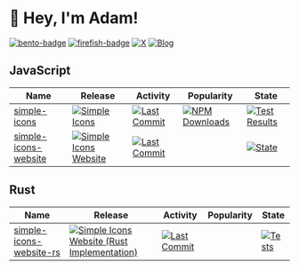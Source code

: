# 👋 Hey, I'm Adam!

[![bento-badge]][bento-link] [![firefish-badge]][firefish-link] [![X][x-badge]][x-link] [![Blog][blog-badge]][blog-link]

## JavaScript

| Name | Release | Activity | Popularity | State |
| --- | --- | --- | --- | --- |
| [simple-icons][simple-icons-github] | [![Simple Icons][simple-icons-npm-badge]][simple-icons-npm-link] | [![Last Commit][simple-icons-last-commit-badge]][simple-icons-last-commit-link] | [![NPM Downloads][simple-icons-npm-downloads-badge]][simple-icons-npm-link] | [![Test Results][simple-icons-state-badge]][simple-icons-state-link] |
| [simple-icons-website][simple-icons-website-github] | [![Simple Icons Website][simple-icons-website-badge]][simple-icons-website-link] | [![Last Commit][simple-icons-website-last-commit-badge]][simple-icons-website-last-commit-link] | | [![State][simple-icons-website-state-badge]][simple-icons-website-state-link] |

## Rust

| Name | Release | Activity | Popularity | State |
| --- | --- | --- | --- | --- |
| [simple-icons-website-rs][simple-icons-website-rs-github] | [![Simple Icons Website (Rust Implementation)][simple-icons-website-badge]][simple-icons-website-rs-link] | [![Last Commit][simple-icons-website-rs-last-commit-badge]][simple-icons-website-rs-last-commit-link] | | [![Tests][simple-icons-website-rs-state-badge]][simple-icons-website-rs-state-link] |

<!-- LINKS -->

<!-- Header Links -->

[bento-badge]: https://img.shields.io/static/v1?label=%20&message=bento.me/rustyy&logo=bento&logoColor=4b587c&color=fff&style=for-the-badge
[bento-link]: https://bento.me/rustyy
[firefish-badge]: https://img.shields.io/static/v1?label=%20&message=rusty@lethallava.land&logo=firefish&logoColor=F07A5B&color=F07A5B&labelColor=23232f&style=for-the-badge
[firefish-link]: https://lethallava.land/@rusty
[x-badge]: https://img.shields.io/static/v1?label=%20&message=@adamrusted&logo=x&logoColor=fff&color=000&style=for-the-badge
[x-link]: https://x.com/adamrusted
[blog-badge]: https://img.shields.io/static/v1?label=%20&message=blog.adamrusted.me&logo=hashnode&logoColor=2962FF&labelColor=white&color=2962FF&style=for-the-badge
[blog-link]: https://blog.adamrusted.me

<!-- END: Header Links -->

<!-- JavaScript Links -->

[simple-icons-github]: https://github.com/simple-icons/simple-icons
[simple-icons-npm-badge]: https://img.shields.io/npm/v/simple-icons?style=flat-square&logo=npm&logoColor=white
[simple-icons-npm-link]: https://www.npmjs.com/package/simple-icons
[simple-icons-last-commit-badge]: https://img.shields.io/github/last-commit/adamrusted/simple-icons?style=flat-square
[simple-icons-last-commit-link]: https://github.com/simple-icons/simple-icons/commits
[simple-icons-npm-downloads-badge]: https://img.shields.io/npm/dm/simple-icons?style=flat-square&logo=npm&logoColor=white
[simple-icons-state-badge]: https://img.shields.io/github/actions/workflow/status/simple-icons/simple-icons/verify.yml?branch=develop&logo=github&label=tests&style=flat-square
[simple-icons-state-link]: https://github.com/simple-icons/simple-icons/actions?query=workflow%3ATest
[simple-icons-website-github]: https://github.com/simple-icons/simple-icons-website
[simple-icons-website-badge]: https://img.shields.io/badge/dynamic/json?color=informational&label=icons&prefix=%20&logo=simpleicons&query=%24.icons.length&url=https%3A%2F%2Fraw.githubusercontent.com%2Fsimple-icons%2Fsimple-icons%2Fdevelop%2F_data%2Fsimple-icons.json&style=flat-square
[simple-icons-website-link]: https://simpleicons.org
[simple-icons-website-last-commit-badge]: https://img.shields.io/github/last-commit/adamrusted/simple-icons-website?style=flat-square
[simple-icons-website-last-commit-link]: https://github.com/simple-icons/simple-icons-website/commits
[simple-icons-website-state-badge]: https://img.shields.io/github/actions/workflow/status/simple-icons/simple-icons-website/verify.yml?branch=master&logo=github&label=tests&style=flat-square
[simple-icons-website-state-link]: https://github.com/simple-icons/simple-icons-website/actions?query=workflow%3AVerify

<!-- END: JavaScript Links -->

<!-- Rust Links -->

[simple-icons-website-rs-github]: https://github.com/mondeja/simple-icons-website-rs
[simple-icons-website-rs-link]: https://wasm.simpleicons.org
[simple-icons-website-rs-last-commit-badge]: https://img.shields.io/github/last-commit/adamrusted/simple-icons-website-rs?style=flat-square
[simple-icons-website-rs-last-commit-link]: https://github.com/mondeja/simple-icons-website-rs/commits
[simple-icons-website-rs-state-badge]: https://img.shields.io/github/actions/workflow/status/mondeja/simple-icons-website-rs/verify.yml?branch=master&logo=github&label=tests&style=flat-square
[simple-icons-website-rs-state-link]: https://github.com/mondeja/simple-icons-website-rs/actions?query=workflow%3AVerify

<!-- END: Rust Links -->
